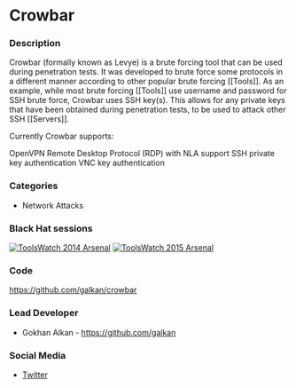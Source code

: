 # Crowbar

### Description
Crowbar (formally known as Levye) is a brute forcing tool that can be used during penetration tests. It was developed to brute force some protocols in a different manner according to other popular brute forcing [[Tools]]. As an example, while most brute forcing [[Tools]] use username and password for SSH brute force, Crowbar uses SSH key(s). This allows for any private keys that have been obtained during penetration tests, to be used to attack other SSH [[Servers]].

Currently Crowbar supports:

OpenVPN 
Remote Desktop Protocol (RDP) with NLA support 
SSH private key authentication
VNC key authentication


### Categories
* Network Attacks


### Black Hat sessions
[![ToolsWatch 2014 Arsenal](https://rawgit.com/toolswatch/badges/master/arsenal/usa/2014.svg)](https://www.blackhat.com/us-14/arsenal.html#Alkan)
[![ToolsWatch 2015 Arsenal](https://rawgit.com/toolswatch/badges/master/arsenal/usa/2015.svg)](http://www.blackhat.com/us-15/arsenal.html#heybe-pentest-automation-toolkit)


### Code
https://github.com/galkan/crowbar


### Lead Developer
* Gokhan Alkan - https://github.com/galkan


### Social Media
* [Twitter](https://twitter.com/gokhan_alkn)
